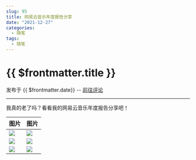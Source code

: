 ```yaml
---
slug: 95
title: 网易云音乐年度报告分享
date: "2021-12-27"
categories: 
  - 随笔
tags: 
  - 随笔
---
```



# {{ $frontmatter.title }}

发布于 {{ $frontmatter.date}} -- [前往评论](https://zishu.me)

---



我真的老了吗？看看我的网易云音乐年度报告分享吧！



|图片|图片|
|---|---|
|![](https://imgurl.zishu.me/images/2022/01/05/e4a09e27ce03402b785f6146b3e7bd4c.png)|![](https://imgurl.zishu.me/images/2022/01/05/edab7be18b8a86446eecca5ba12cc957.png)|
|![](https://imgurl.zishu.me/images/2022/01/05/4874723c4b9c811e5381a24fac83858e.png)|![](https://imgurl.zishu.me/images/2022/01/05/bd5919404434a112f160995e65a78a3f.png)|
|![](https://imgurl.zishu.me/images/2022/01/05/d1b4762890c69025fce02bd713623577.png)|![](https://imgurl.zishu.me/images/2022/01/05/8bc61618b976b4c0a2498897ab4ac519.png)|
